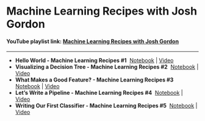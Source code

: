 # Machine Learning Recipes with Josh Gordon
#### YouTube playlist link: [Machine Learning Recipes with Josh Gordon](https://www.youtube.com/playlist?list=PLOU2XLYxmsIIuiBfYad6rFYQU_jL2ryal)
---
- **Hello World - Machine Learning Recipes #1**&nbsp;
[Notebook](https://github.com/harshildarji/Machine-Learning-Recipes-with-Josh-Gordon/blob/master/01.%20Hello%20World%20-%20Machine%20Learning%20Recipes%20%231/Hello%20World%20-%20Machine%20Learning%20Recipes%20%231.ipynb) | [Video](https://youtu.be/cKxRvEZd3Mw?list=PLOU2XLYxmsIIuiBfYad6rFYQU_jL2ryal)
- **Visualizing a Decision Tree - Machine Learning Recipes #2**&nbsp;
[Notebook](https://github.com/harshildarji/Machine-Learning-Recipes-with-Josh-Gordon/blob/master/02.%20Visualizing%20a%20Decision%20Tree%20-%20Machine%20Learning%20Recipes%20%232/Visualizing%20a%20Decision%20Tree%20-%20Machine%20Learning%20Recipes%20%232.ipynb) | [Video](https://youtu.be/tNa99PG8hR8?list=PLOU2XLYxmsIIuiBfYad6rFYQU_jL2ryal)
- **What Makes a Good Feature? - Machine Learning Recipes #3**&nbsp;
[Notebook](https://github.com/harshildarji/Machine-Learning-Recipes-with-Josh-Gordon/blob/master/03.%20What%20Makes%20a%20Good%20Feature%20-%20Machine%20Learning%20Recipes%20%233/What%20Makes%20a%20Good%20Feature%20-%20Machine%20Learning%20Recipes%20%233.ipynb) | [Video](https://youtu.be/N9fDIAflCMY?list=PLOU2XLYxmsIIuiBfYad6rFYQU_jL2ryal)
- **Let’s Write a Pipeline - Machine Learning Recipes #4**&nbsp;
[Notebook](https://github.com/harshildarji/Machine-Learning-Recipes-with-Josh-Gordon/blob/master/04.%20Let%E2%80%99s%20Write%20a%20Pipeline%20-%20Machine%20Learning%20Recipes%20%234/Let%E2%80%99s%20Write%20a%20Pipeline%20-%20Machine%20Learning%20Recipes%20%234.ipynb) | [Video](https://youtu.be/84gqSbLcBFE?list=PLOU2XLYxmsIIuiBfYad6rFYQU_jL2ryal)
- **Writing Our First Classifier - Machine Learning Recipes #5**&nbsp;
[Notebook](https://github.com/harshildarji/Machine-Learning-Recipes-with-Josh-Gordon/blob/master/05.%20Writing%20Our%20First%20Classifier%20-%20Machine%20Learning%20Recipes%20%235/Writing%20Our%20First%20Classifier%20-%20Machine%20Learning%20Recipes%20%235.ipynb) | [Video](https://youtu.be/AoeEHqVSNOw?list=PLOU2XLYxmsIIuiBfYad6rFYQU_jL2ryal)
